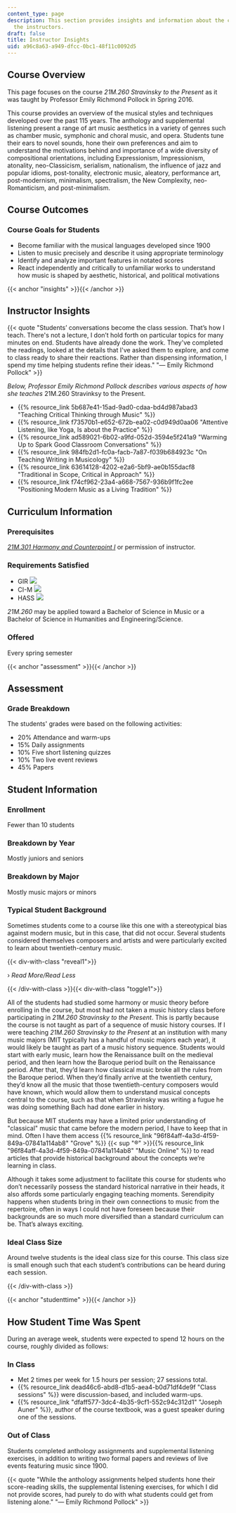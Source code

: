 ```yaml
---
content_type: page
description: This section provides insights and information about the course from
  the instructors.
draft: false
title: Instructor Insights
uid: a96c8a63-a949-dfcc-0bc1-48f11c0092d5
---
```

## Course Overview

This page focuses on the course _21M.260 Stravinsky to the Present_ as it was taught by Professor Emily Richmond Pollock in Spring 2016.

This course provides an overview of the musical styles and techniques developed over the past 115 years. The anthology and supplemental listening present a range of art music aesthetics in a variety of genres such as chamber music, symphonic and choral music, and opera. Students tune their ears to novel sounds, hone their own preferences and aim to understand the motivations behind and importance of a wide diversity of compositional orientations, including Expressionism, Impressionism, atonality, neo-Classicism, serialism, nationalism, the influence of jazz and popular idioms, post-tonality, electronic music, aleatory, performance art, post-modernism, minimalism, spectralism, the New Complexity, neo-Romanticism, and post-minimalism.

## Course Outcomes

### Course Goals for Students

- Become familiar with the musical languages developed since 1900
- Listen to music precisely and describe it using appropriate terminology
- Identify and analyze important features in notated scores
- React independently and critically to unfamiliar works to understand how music is shaped by aesthetic, historical, and political motivations

{{< anchor "insights" >}}{{< /anchor >}}

## Instructor Insights

{{< quote "Students’ conversations become the class session. That’s how I teach. There's not a lecture, I don’t hold forth on particular topics for many minutes on end. Students have already done the work. They've completed the readings, looked at the details that I've asked them to explore, and come to class ready to share their reactions. Rather than dispensing information, I spend my time helping students refine their ideas." "— Emily Richmond Pollock" >}}

_Below, Professor Emily Richmond Pollock describes various aspects of how she teaches_ 21M.260 Stravinksy to the Present.

- {{% resource_link 5b687e41-15ad-9ad0-cdaa-bd4d987abad3 "Teaching Critical Thinking through Music" %}}
- {{% resource_link f73570b1-e652-672b-ea02-c0d949d0aa06 "Attentive Listening, like Yoga, Is about the Practice" %}}
- {{% resource_link ad589021-6b02-a9fd-052d-3594e5f241a9 "Warming Up to Spark Good Classroom Conversations" %}}
- {{% resource_link 984fb2d1-fc0a-facb-7a87-f039b684923c "On Teaching Writing in Musicology" %}}
- {{% resource_link 63614128-4202-e2a6-5bf9-ae0b155dacf8 "Traditional in Scope, Critical in Approach" %}}
- {{% resource_link f74cf962-23a4-a668-7567-936b9f1fc2ee "Positioning Modern Music as a Living Tradition" %}}

## Curriculum Information

### Prerequisites

[_21M.301 Harmony and Counterpoint I_](/courses/21m-301-harmony-and-counterpoint-i-spring-2005) or permission of instructor.

### Requirements Satisfied

- GIR ![](/images/educator/icon-question-gir.png)
- CI-M ![](/images/educator/icon-question-cim.png)
- HASS ![](/images/educator/icon-question-hass.png)

_21M.260_ may be applied toward a Bachelor of Science in Music or a Bachelor of Science in Humanities and Engineering/Science.

### Offered

Every spring semester

{{< anchor "assessment" >}}{{< /anchor >}}

## Assessment

### Grade Breakdown

The students' grades were based on the following activities:

- 20% Attendance and warm-ups
- 15% Daily assignments
- 10% Five short listening quizzes
- 10% Two live event reviews
- 45% Papers

## Student Information

### Enrollment

Fewer than 10 students

### Breakdown by Year

Mostly juniors and seniors

### Breakdown by Major

Mostly music majors or minors

### Typical Student Background

Sometimes students come to a course like this one with a stereotypical bias against modern music, but in this case, that did not occur. Several students considered themselves composers and artists and were particularly excited to learn about twentieth-century music.

{{< div-with-class "reveal1">}}

› _Read More/Read Less_

{{< /div-with-class >}}{{< div-with-class "toggle1">}}

All of the students had studied some harmony or music theory before enrolling in the course, but most had not taken a music history class before participating in _21M.260 Stravinsky to the Present_. This is partly because the course is not taught as part of a sequence of music history courses. If I were teaching _21M.260 Stravinsky to the Present_ at an institution with many music majors (MIT typically has a handful of music majors each year), it would likely be taught as part of a music history sequence. Students would start with early music, learn how the Renaissance built on the medieval period, and then learn how the Baroque period built on the Renaissance period. After that, they’d learn how classical music broke all the rules from the Baroque period. When they’d finally arrive at the twentieth century, they’d know all the music that those twentieth-century composers would have known, which would allow them to understand musical concepts central to the course, such as that when Stravinsky was writing a fugue he was doing something Bach had done earlier in history. 

But because MIT students may have a limited prior understanding of "classical" music that came before the modern period, I have to keep that in mind. Often I have them access {{% resource_link "96f84aff-4a3d-4f59-849a-07841a114ab8" "Grove" %}} {{< sup "®" >}}{{% resource_link "96f84aff-4a3d-4f59-849a-07841a114ab8" "Music Online" %}} to read articles that provide historical background about the concepts we’re learning in class.

Although it takes some adjustment to facilitate this course for students who don’t necessarily possess the standard historical narrative in their heads, it also affords some particularly engaging teaching moments. Serendipity happens when students bring in their own connections to music from the repertoire, often in ways I could not have foreseen because their backgrounds are so much more diversified than a standard curriculum can be. That’s always exciting.

### Ideal Class Size

Around twelve students is the ideal class size for this course. This class size is small enough such that each student’s contributions can be heard during each session.

{{< /div-with-class >}}

{{< anchor "studenttime" >}}{{< /anchor >}}

## How Student Time Was Spent

During an average week, students were expected to spend 12 hours on the course, roughly divided as follows:

### In Class

- Met 2 times per week for 1.5 hours per session; 27 sessions total.
- {{% resource_link dead46c6-abd8-d1b5-aea4-b0d71df4de9f "Class sessions" %}} were discussion-based, and included warm-ups.
- {{% resource_link "dfaff577-3dc4-4b35-9cf1-552c94c312d1" "Joseph Auner" %}}, author of the course textbook, was a guest speaker during one of the sessions.

### Out of Class

Students completed anthology assignments and supplemental listening exercises, in addition to writing two formal papers and reviews of live events featuring music since 1900.

{{< quote "While the anthology assignments helped students hone their score-reading skills, the supplemental listening exercises, for which I did not provide scores, had purely to do with what students could get from listening alone." "— Emily Richmond Pollock" >}}